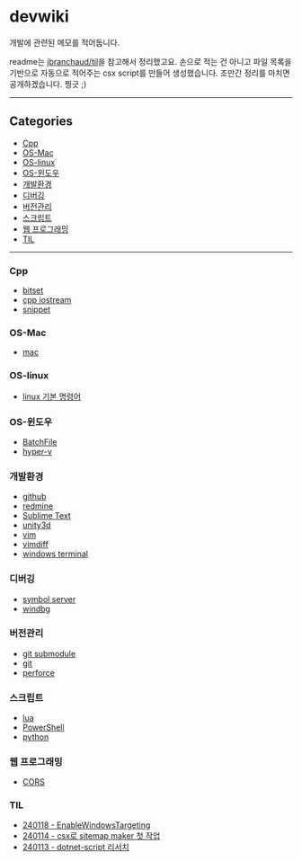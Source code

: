 # devwiki

개발에 관련된 메모를 적어둡니다.

readme는 [jbranchaud/til](https://github.com/jbranchaud/til/blob/master/README.md)을 참고해서 정리했고요. 손으로 적는 건 아니고 파일 목록을 기반으로 자동으로 적어주는 csx script를 만들어 생성했습니다.
조만간 정리를 마치면 공개하겠습니다. 찡긋 ;)

---

<!-- sitemap start -->

## Categories

* [Cpp](#cpp)
* [OS-Mac](#os-mac)
* [OS-linux](#os-linux)
* [OS-윈도우](#os-윈도우)
* [개발환경](#개발환경)
* [디버깅](#디버깅)
* [버전관리](#버전관리)
* [스크립트](#스크립트)
* [웹 프로그래밍](#웹-프로그래밍)
* [TIL](#til)

---

### Cpp

- [bitset](Cpp/bitset.md)
- [cpp iostream](Cpp/cpp%20iostream.md)
- [snippet](Cpp/snippet.md)

### OS-Mac

- [mac](OS-Mac/mac.md)

### OS-linux

- [linux 기본 명령어](OS-linux/linux%20기본%20명령어.md)

### OS-윈도우

- [BatchFile](OS-윈도우/BatchFile.md)
- [hyper-v](OS-윈도우/hyper-v.md)

### 개발환경

- [github](개발환경/github.md)
- [redmine](개발환경/redmine.md)
- [Sublime Text](개발환경/Sublime%20Text.md)
- [unity3d](개발환경/unity3d.md)
- [vim](개발환경/vim.md)
- [vimdiff](개발환경/vimdiff.md)
- [windows terminal](개발환경/windows%20terminal.md)

### 디버깅

- [symbol server](디버깅/symbol%20server.md)
- [windbg](디버깅/windbg.md)

### 버전관리

- [git submodule](버전관리/git%20submodule.md)
- [git](버전관리/git.md)
- [perforce](버전관리/perforce.md)

### 스크립트

- [lua](스크립트/lua.md)
- [PowerShell](스크립트/PowerShell.md)
- [python](스크립트/python.md)

### 웹 프로그래밍

- [CORS](웹%20프로그래밍/CORS.md)

### TIL

- [240118 - EnableWindowsTargeting](TIL/240118%20-%20EnableWindowsTargeting.md)
- [240114 - csx로 sitemap maker 첫 작업](TIL/240114%20-%20csx로%20sitemap%20maker%20첫%20작업.md)
- [240113 - dotnet-script 리서치](TIL/240113%20-%20dotnet-script%20리서치.md)

<!-- sitemap end -->